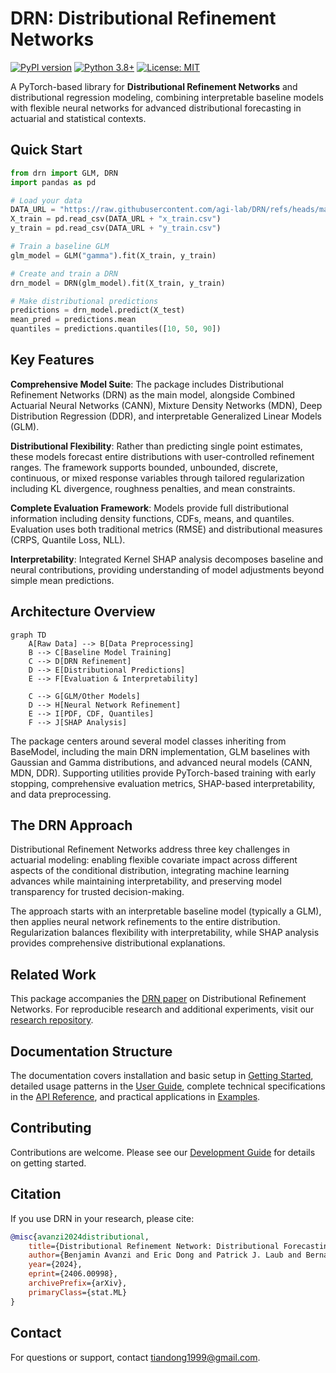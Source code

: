 # DRN: Distributional Refinement Networks

[![PyPI version](https://badge.fury.io/py/drn.svg)](https://badge.fury.io/py/drn)
[![Python 3.8+](https://img.shields.io/badge/python-3.8+-blue.svg)](https://www.python.org/downloads/)
[![License: MIT](https://img.shields.io/badge/License-MIT-yellow.svg)](https://opensource.org/licenses/MIT)

A PyTorch-based library for **Distributional Refinement Networks** and distributional regression modeling, combining interpretable baseline models with flexible neural networks for advanced distributional forecasting in actuarial and statistical contexts.

## Quick Start

```python
from drn import GLM, DRN
import pandas as pd

# Load your data
DATA_URL = "https://raw.githubusercontent.com/agi-lab/DRN/refs/heads/main/data/processed/synth/"
X_train = pd.read_csv(DATA_URL + "x_train.csv")
y_train = pd.read_csv(DATA_URL + "y_train.csv")

# Train a baseline GLM
glm_model = GLM("gamma").fit(X_train, y_train)

# Create and train a DRN
drn_model = DRN(glm_model).fit(X_train, y_train)

# Make distributional predictions
predictions = drn_model.predict(X_test)
mean_pred = predictions.mean
quantiles = predictions.quantiles([10, 50, 90])
```

## Key Features

**Comprehensive Model Suite**: The package includes Distributional Refinement Networks (DRN) as the main model, alongside Combined Actuarial Neural Networks (CANN), Mixture Density Networks (MDN), Deep Distribution Regression (DDR), and interpretable Generalized Linear Models (GLM).

**Distributional Flexibility**: Rather than predicting single point estimates, these models forecast entire distributions with user-controlled refinement ranges. The framework supports bounded, unbounded, discrete, continuous, or mixed response variables through tailored regularization including KL divergence, roughness penalties, and mean constraints.

**Complete Evaluation Framework**: Models provide full distributional information including density functions, CDFs, means, and quantiles. Evaluation uses both traditional metrics (RMSE) and distributional measures (CRPS, Quantile Loss, NLL).

**Interpretability**: Integrated Kernel SHAP analysis decomposes baseline and neural contributions, providing understanding of model adjustments beyond simple mean predictions.

## Architecture Overview

```mermaid
graph TD
    A[Raw Data] --> B[Data Preprocessing]
    B --> C[Baseline Model Training]
    C --> D[DRN Refinement]
    D --> E[Distributional Predictions]
    E --> F[Evaluation & Interpretability]
    
    C --> G[GLM/Other Models]
    D --> H[Neural Network Refinement]
    E --> I[PDF, CDF, Quantiles]
    F --> J[SHAP Analysis]
```

The package centers around several model classes inheriting from BaseModel, including the main DRN implementation, GLM baselines with Gaussian and Gamma distributions, and advanced neural models (CANN, MDN, DDR). Supporting utilities provide PyTorch-based training with early stopping, comprehensive evaluation metrics, SHAP-based interpretability, and data preprocessing.

## The DRN Approach

Distributional Refinement Networks address three key challenges in actuarial modeling: enabling flexible covariate impact across different aspects of the conditional distribution, integrating machine learning advances while maintaining interpretability, and preserving model transparency for trusted decision-making.

The approach starts with an interpretable baseline model (typically a GLM), then applies neural network refinements to the entire distribution. Regularization balances flexibility with interpretability, while SHAP analysis provides comprehensive distributional explanations.

## Related Work

This package accompanies the [DRN paper](https://arxiv.org/abs/2406.00998) on Distributional Refinement Networks. For reproducible research and additional experiments, visit our [research repository](https://github.com/agi-lab/DRN).

## Documentation Structure

The documentation covers installation and basic setup in [Getting Started](getting-started/installation.md), detailed usage patterns in the [User Guide](user-guide/index.md), complete technical specifications in the [API Reference](api/index.md), and practical applications in [Examples](examples/index.md).

## Contributing

Contributions are welcome. Please see our [Development Guide](development/index.md) for details on getting started.

## Citation

If you use DRN in your research, please cite:

```bibtex
@misc{avanzi2024distributional,
    title={Distributional Refinement Network: Distributional Forecasting via Deep Learning}, 
    author={Benjamin Avanzi and Eric Dong and Patrick J. Laub and Bernard Wong},
    year={2024},
    eprint={2406.00998},
    archivePrefix={arXiv},
    primaryClass={stat.ML}
}
```

## Contact

For questions or support, contact [tiandong1999@gmail.com](mailto:tiandong1999@gmail.com).